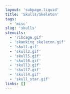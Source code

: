 ```yaml
---
layout: 'subpage.liquid'
title: 'Skulls/Skeleton'
tags:
  - 'misc'
slug: 'skulls'
stencils:
  - 'ribcage.gif'
  - 'skanking_skeleton.gif'
  - 'skull.gif'
  - 'skull2.gif'
  - 'skull5.gif'
  - 'skull6.gif'
  - 'skull3.gif'
  - 'skull7.gif'
  - 'skull4.gif'
  - 'skull_star.gif'
links: []
---
```

